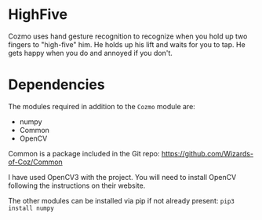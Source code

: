 # HighFive
Cozmo uses hand gesture recognition to recognize when you hold up two fingers to "high-five" him. He holds up his lift and waits for you to tap. He gets happy when you do and annoyed if you don't.

# Dependencies
The modules required in addition to the `Cozmo` module are:

* numpy
* Common
* OpenCV

Common is a package included in the Git repo: https://github.com/Wizards-of-Coz/Common

I have used OpenCV3 with the project. You will need to install OpenCV following the instructions on their website.

The other modules can be installed via pip if not already present:
`pip3 install numpy`

